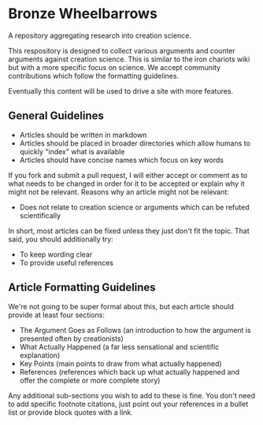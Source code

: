 # Bronze Wheelbarrows

A repository aggregating research into creation science.

This respository is designed to collect various arguments and counter arguments against creation science.  This is similar to the iron chariots wiki but with a more specific focus on science.  We accept community contributions which follow the formatting guidelines.

Eventually this content will be used to drive a site with more features.

## General Guidelines

- Articles should be written in markdown
- Articles should be placed in broader directories which allow humans to quickly "index" what is available
- Articles should have concise names which focus on key words

If you fork and submit a pull request, I will either accept or comment as to what needs to be changed in order for it to be accepted or explain why it might not be relevant.  Reasons why an article might not be relevant:

- Does not relate to creation science or arguments which can be refuted scientifically

In short, most articles can be fixed unless they just don't fit the topic.  That said, you should additionally try:

- To keep wording clear
- To provide useful references

## Article Formatting Guidelines

We're not going to be super formal about this, but each article should provide at least four sections:

- The Argument Goes as Follows (an introduction to how the argument is presented often by creationists)
- What Actually Happened (a far less sensational and scientific explanation)
- Key Points (main points to draw from what actually happened)
- References (references which back up what actually happened and offer the complete or more complete story)

Any additional sub-sections you wish to add to these is fine.  You don't need to add specific footnote citations, just point out your references in a bullet list or provide block quotes with a link.